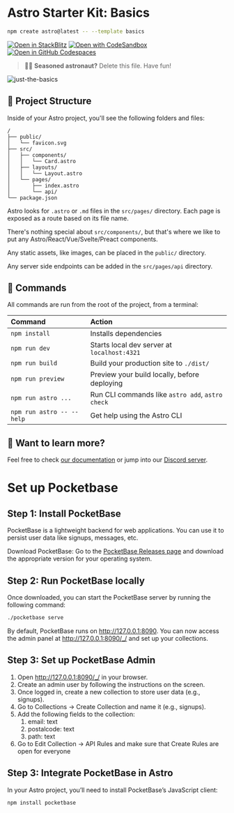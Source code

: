# Astro Starter Kit: Basics

```sh
npm create astro@latest -- --template basics
```

[![Open in StackBlitz](https://developer.stackblitz.com/img/open_in_stackblitz.svg)](https://stackblitz.com/github/withastro/astro/tree/latest/examples/basics)
[![Open with CodeSandbox](https://assets.codesandbox.io/github/button-edit-lime.svg)](https://codesandbox.io/p/sandbox/github/withastro/astro/tree/latest/examples/basics)
[![Open in GitHub Codespaces](https://github.com/codespaces/badge.svg)](https://codespaces.new/withastro/astro?devcontainer_path=.devcontainer/basics/devcontainer.json)

> 🧑‍🚀 **Seasoned astronaut?** Delete this file. Have fun!

![just-the-basics](https://github.com/withastro/astro/assets/2244813/a0a5533c-a856-4198-8470-2d67b1d7c554)

## 🚀 Project Structure

Inside of your Astro project, you'll see the following folders and files:

```text
/
├── public/
│   └── favicon.svg
├── src/
│   ├── components/
│   │   └── Card.astro
│   ├── layouts/
│   │   └── Layout.astro
│   └── pages/
│       ├── index.astro
│       └── api/
└── package.json
```

Astro looks for `.astro` or `.md` files in the `src/pages/` directory. Each page is exposed as a route based on its file name.

There's nothing special about `src/components/`, but that's where we like to put any Astro/React/Vue/Svelte/Preact components.

Any static assets, like images, can be placed in the `public/` directory.

Any server side endpoints can be added in the `src/pages/api` directory.

## 🧞 Commands

All commands are run from the root of the project, from a terminal:

| Command                   | Action                                           |
| :------------------------ | :----------------------------------------------- |
| `npm install`             | Installs dependencies                            |
| `npm run dev`             | Starts local dev server at `localhost:4321`      |
| `npm run build`           | Build your production site to `./dist/`          |
| `npm run preview`         | Preview your build locally, before deploying     |
| `npm run astro ...`       | Run CLI commands like `astro add`, `astro check` |
| `npm run astro -- --help` | Get help using the Astro CLI                     |

## 👀 Want to learn more?

Feel free to check [our documentation](https://docs.astro.build) or jump into our [Discord server](https://astro.build/chat).

# Set up Pocketbase

## Step 1: Install PocketBase

PocketBase is a lightweight backend for web applications. You can use it to persist user data like signups, messages, etc.

Download PocketBase:
Go to the [PocketBase Releases page](https://github.com/pocketbase/pocketbase/releases) and download the appropriate version for your operating system.

## Step 2: Run PocketBase locally

Once downloaded, you can start the PocketBase server by running the following command:

```sh
./pocketbase serve
```

By default, PocketBase runs on http://127.0.0.1:8090. You can now access the admin panel at http://127.0.0.1:8090/_/ and set up your collections.

## Step 3: Set up PocketBase Admin

1. Open http://127.0.0.1:8090/_/ in your browser.
2. Create an admin user by following the instructions on the screen.
3. Once logged in, create a new collection to store user data (e.g., signups).
4. Go to Collections → Create Collection and name it (e.g., signups).
5. Add the following fields to the collection:
   1. email: text
   2. postalcode: text
   3. path: text
6. Go to Edit Collection → API Rules and make sure that Create Rules are open for everyone

## Step 3: Integrate PocketBase in Astro

In your Astro project, you’ll need to install PocketBase’s JavaScript client:

```sh
npm install pocketbase
```
